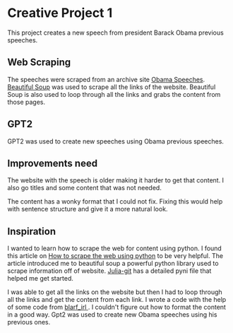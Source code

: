 # Creative Project 1

This project creates a new speech from president Barack Obama previous speeches. 

## Web Scraping

The speeches were scraped from an archive site [Obama Speeches](http://obamaspeeches.com/). [Beautiful Soup](https://www.crummy.com/software/BeautifulSoup/bs4/doc/#) was used to scrape all the links of the website. Beautiful Soup is also used to loop through all the links and grabs the content from those pages.

## GPT2
GPT2 was used to create new speeches using Obama previous speeches.


## Improvements need
The website with the speech is older making it harder to get that content. I also go titles and some content that was not needed. 

The content has a wonky format that I could not fix. Fixing this would help with sentence structure and give it a more natural look.

## Inspiration
I wanted to learn how to scrape the web for content using python. I found this article on [How to scrape the web using python](https://towardsdatascience.com/how-to-web-scrape-with-python-in-4-minutes-bc49186a8460) to be very helpful. The article introduced me to beautiful soup a powerful python library used to scrape information off of website. [Julia-git](https://towardsdatascience.com/how-to-web-scrape-with-python-in-4-minutes-bc49186a8460) has a detailed pyni file that helped me get started.

I was able to get all the links on the website but then I had to loop through all the links and get the content from each link. I wrote a 
code with the help of some code from [blarf_irl
](https://www.reddit.com/r/learnpython/comments/3ha9x1/iterate_through_multiple_web_pages/). I couldn't figure out how to format the content in a good way. Gpt2 was used to create new Obama speeches using his previous ones.
